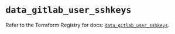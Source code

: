 # `data_gitlab_user_sshkeys`

Refer to the Terraform Registry for docs: [`data_gitlab_user_sshkeys`](https://registry.terraform.io/providers/gitlabhq/gitlab/17.11.0/docs/data-sources/user_sshkeys).
